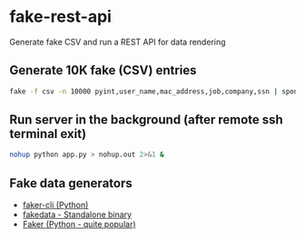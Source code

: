 # fake-rest-api
Generate fake CSV and run a REST API for data rendering


## Generate 10K fake (CSV) entries

```sh
fake -f csv -n 10000 pyint,user_name,mac_address,job,company,ssn | sponge input.csv
```


## Run server in the background (after remote ssh terminal exit)

```bash
nohup python app.py > nohup.out 2>&1 &
```

## Fake data generators

* [faker-cli (Python)](https://github.com/dacort/faker-cli/tree/main)
* [fakedata - Standalone binary](https://github.com/lucapette/fakedata)
* [Faker (Python - quite popular)](https://github.com/joke2k/faker)
